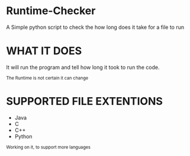 # **Runtime-Checker**
A Simple python script to check the how long does it take for a file to run


# **WHAT IT DOES**
It will run the program and tell how long it took to run the code. </br>

<sub> The Runtime is not certain it can change </sub>

# **SUPPORTED FILE EXTENTIONS**
- Java
- C
- C++
- Python</br>

<sub> Working on it, to support more languages </sub>
